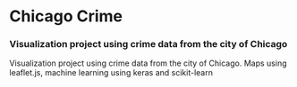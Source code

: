 # Chicago Crime
### Visualization project using crime data from the city of Chicago

Visualization project using crime data from the city of Chicago. Maps using leaflet.js, machine learning using keras and scikit-learn
